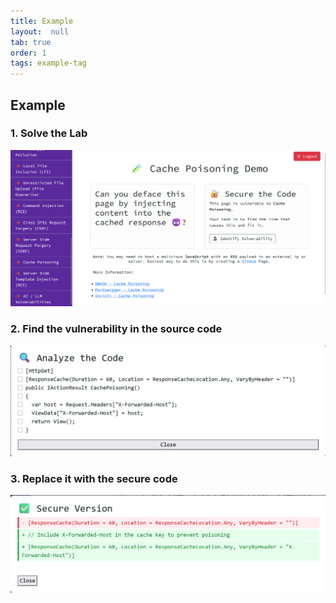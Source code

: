 ```yaml
---
title: Example
layout:  null
tab: true
order: 1
tags: example-tag
---
```


## Example

### 1. Solve the Lab
![](assets/images/CP.png)
<br>

### 2. Find the vulnerability in the source code
![](assets/images/Analyze.png)
<br>

### 3. Replace it with the secure code
![](assets/images/Secure.png)
